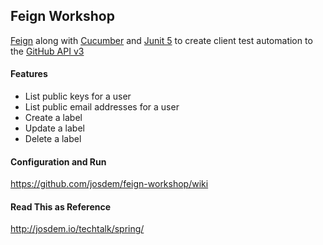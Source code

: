 Feign Workshop
---------------------------------------

[Feign](https://cloud.spring.io/spring-cloud-netflix/multi/multi_spring-cloud-feign.html) along with [Cucumber](https://cucumber.io/) and [Junit 5](https://junit.org/junit5/) to create client test automation to the [GitHub API v3](https://developer.github.com/v3/?)

#### Features

* List public keys for a user
* List public email addresses for a user
* Create a label
* Update a label
* Delete a label

#### Configuration and Run

https://github.com/josdem/feign-workshop/wiki

#### Read This as Reference

http://josdem.io/techtalk/spring/
